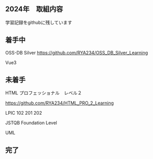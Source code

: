 ## 2024年　取組内容
学習記録をgithubに残しています

## 着手中
OSS-DB Silver
https://github.com/RYA234/OSS_DB_Silver_Learning

Vue3

## 未着手
HTML プロフェッショナル　レベル２

https://github.com/RYA234/HTML_PRO_2_Learning

LPIC 102 201 202

JSTQB Foundation Level

UML

## 完了



